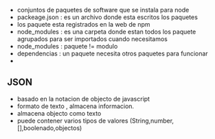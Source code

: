 -   conjuntos de paquetes de software que se instala para node
-   packeage.json : es un archivo donde esta escritos los paquetes
-   los paquete esta registrados en la web de npm
-   node_modules : es una carpeta donde estan todos los paquete agrupados para ser importados cuando necesitamos
-   node_modules : paquete != modulo
-   dependencias : un paquete necesita otros paquetes para funcionar
-

## JSON

-   basado en la notacion de objecto de javascript
-   formato de texto , almacena informacion.
-   almacena objecto como texto
-   puede contener varios tipos de valores (String,number,[],boolenado,objectos)
